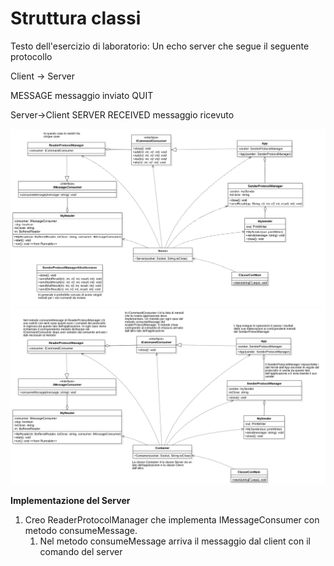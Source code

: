 # Struttura classi

Testo dell'esercizio di laboratorio:
Un echo server che segue il seguente protocollo

Client -> Server

MESSAGE messaggio inviato
QUIT

Server->Client
SERVER RECEIVED messaggio ricevuto

![](EsempioStrutturaServerAritmetico.png)
![](StrutturaApplicazioni.png)

**Implementazione del Server**
1. Creo ReaderProtocolManager che implementa IMessageConsumer con metodo consumeMessage.
   1. Nel metodo consumeMessage arriva il messaggio dal client con il comando del server